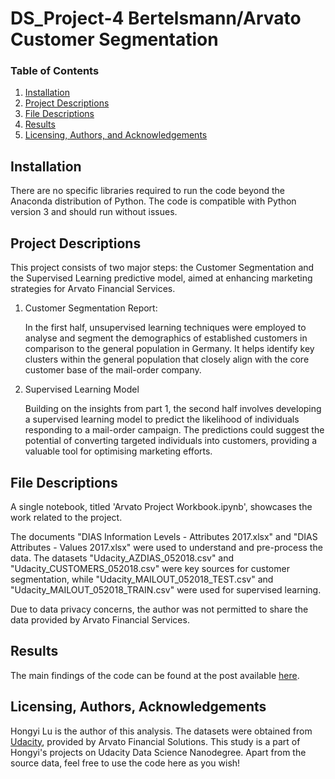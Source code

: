 # DS_Project-4 Bertelsmann/Arvato Customer Segmentation

### Table of Contents

1. [Installation](#installation)
2. [Project Descriptions](#descriptions)
3. [File Descriptions](#files)
4. [Results](#results)
5. [Licensing, Authors, and Acknowledgements](#licensing)

## Installation <a name="installation"></a>

There are no specific libraries required to run the code beyond the Anaconda distribution of Python. The code is compatible with Python version 3 and should run without issues.

## Project Descriptions <a name="descriptions"></a>

This project consists of two major steps: the Customer Segmentation and the Supervised Learning predictive model, aimed at enhancing marketing strategies for Arvato Financial Services.

1. Customer Segmentation Report: 

    In the first half, unsupervised learning techniques were employed to analyse and segment the demographics of established customers in comparison to the general population in Germany. It helps identify key clusters within the general population that closely align with the core customer base of the mail-order company.

2. Supervised Learning Model

    Building on the insights from part 1, the second half involves developing a supervised learning model to predict the likelihood of individuals responding to a mail-order campaign. The predictions could suggest the potential of converting targeted individuals into customers, providing a valuable tool for optimising marketing efforts.

## File Descriptions <a name="files"></a>

A single notebook, titled 'Arvato Project Workbook.ipynb', showcases the work related to the project.

The documents "DIAS Information Levels - Attributes 2017.xlsx" and "DIAS Attributes - Values 2017.xlsx" were used to understand and pre-process the data. The datasets "Udacity_AZDIAS_052018.csv" and "Udacity_CUSTOMERS_052018.csv" were key sources for customer segmentation, while "Udacity_MAILOUT_052018_TEST.csv" and "Udacity_MAILOUT_052018_TRAIN.csv" were used for supervised learning.

Due to data privacy concerns, the author was not permitted to share the data provided by Arvato Financial Services.

## Results<a name="results"></a>

The main findings of the code can be found at the post available [here](https://medium.com/@hongyiluu/bertelsmann-arvato-customer-segmentation-2ce2347637e4).

## Licensing, Authors, Acknowledgements<a name="licensing"></a>

Hongyi Lu is the author of this analysis. The datasets were obtained from [Udacity](https://www.udacity.com/), provided by Arvato Financial Solutions. This study is a part of Hongyi's projects on Udacity Data Science Nanodegree. Apart from the source data, feel free to use the code here as you wish! 